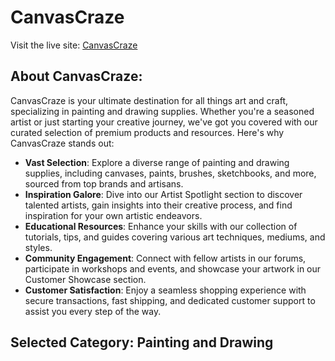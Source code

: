 # CanvasCraze

Visit the live site: [CanvasCraze](https://canvas-craze.web.app/)

## About CanvasCraze:

CanvasCraze is your ultimate destination for all things art and craft, specializing in painting and drawing supplies. Whether you're a seasoned artist or just starting your creative journey, we've got you covered with our curated selection of premium products and resources. Here's why CanvasCraze stands out:

- **Vast Selection**: Explore a diverse range of painting and drawing supplies, including canvases, paints, brushes, sketchbooks, and more, sourced from top brands and artisans.
- **Inspiration Galore**: Dive into our Artist Spotlight section to discover talented artists, gain insights into their creative process, and find inspiration for your own artistic endeavors.
- **Educational Resources**: Enhance your skills with our collection of tutorials, tips, and guides covering various art techniques, mediums, and styles.
- **Community Engagement**: Connect with fellow artists in our forums, participate in workshops and events, and showcase your artwork in our Customer Showcase section.
- **Customer Satisfaction**: Enjoy a seamless shopping experience with secure transactions, fast shipping, and dedicated customer support to assist you every step of the way.

## Selected Category: Painting and Drawing